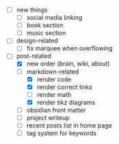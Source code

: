 -[ ] new things
	-[ ] social media linking
	-[ ] book section
	-[ ] music section

-[ ] design-related
	-[ ] fix marquee when overflowing

-[ ] post-related
	-[X] new order (brain, wiki, about)
	-[ ] markdown-related
		-[X] render code
		-[X] render correct links
		-[ ] render math
		-[X] render tikz diagrams
	-[ ] obsidian front matter
	-[ ] project writeup
	-[ ] recent posts list in home page
	-[ ] tag system for keywords
